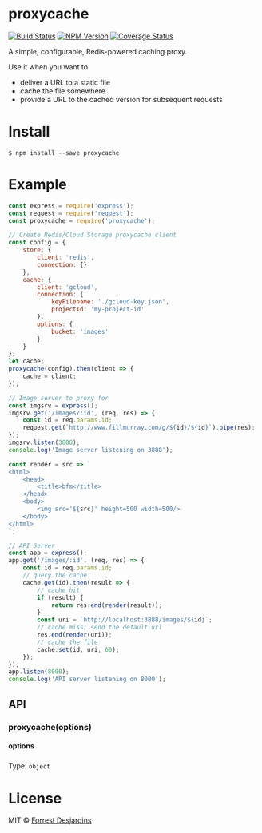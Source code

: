 # proxycache

[![Build Status](https://travis-ci.org/fdesjardins/proxycache.svg?branch=master)](https://travis-ci.org/fdesjardins/proxycache)
[![NPM Version](http://img.shields.io/npm/v/proxycache.svg?style=flat)](https://www.npmjs.org/package/proxycache)
[![Coverage Status](https://coveralls.io/repos/github/fdesjardins/proxycache/badge.svg?branch=master)](https://coveralls.io/github/fdesjardins/proxycache?branch=master)

A simple, configurable, Redis-powered caching proxy.

Use it when you want to
- deliver a URL to a static file
- cache the file somewhere
- provide a URL to the cached version for subsequent requests

# Install

```
$ npm install --save proxycache
```

# Example

```javascript
const express = require('express');
const request = require('request');
const proxycache = require('proxycache');

// Create Redis/Cloud Storage proxycache client
const config = {
	store: {
		client: 'redis',
		connection: {}
	},
	cache: {
		client: 'gcloud',
		connection: {
			keyFilename: './gcloud-key.json',
			projectId: 'my-project-id'
		},
		options: {
			bucket: 'images'
		}
	}
};
let cache;
proxycache(config).then(client => {
	cache = client;
});

// Image server to proxy for
const imgsrv = express();
imgsrv.get('/images/:id', (req, res) => {
	const id = req.params.id;
	request.get(`http://www.fillmurray.com/g/${id}/${id}`).pipe(res);
});
imgsrv.listen(3888);
console.log('Image server listening on 3888');

const render = src => `
<html>
	<head>
		<title>bfm</title>
	</head>
	<body>
		<img src='${src}' height=500 width=500/>
	</body>
</html>
`;

// API Server
const app = express();
app.get('/images/:id', (req, res) => {
	const id = req.params.id;
	// query the cache
	cache.get(id).then(result => {
		// cache hit
		if (result) {
			return res.end(render(result));
		}
		const uri = `http://localhost:3888/images/${id}`;
		// cache miss; send the default url
		res.end(render(uri));
		// cache the file
		cache.set(id, uri, 60);
	});
});
app.listen(8000);
console.log('API server listening on 8000');
```

## API

### proxycache(options)

#### options

#####

Type: `object`

# License

MIT © [Forrest Desjardins](https://github.com/fdesjardins)
